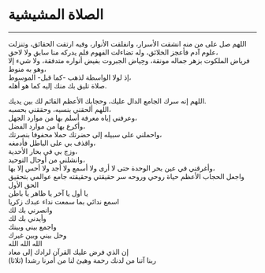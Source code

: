 # الصلاة المشيشية
----------------

اللهم صل على من منه انشقت الأسرار، وانفلقت الأنوار، وفيه ارتقت الحقائق، وتنزلت علوم آدم فأعجز الخلائق، وله تضاءلت الفهوم فلم يدركه منا سابق ولا لاحق،  
فرياض الملكوت بزهر جماله مونقة، وحِياض الجبروت بفيض أنواره متدفقة، ولا شيء إلا وهو به منوط،  
إذ لولا الواسطة لذهب -كما قيل- الموسوط،  
صلاة تليق بك منك إليه كما هو أهله.  

اللهم إنه سرك الجامع الدال عليك، وحجابك الأعظم القائم لك بين يديك.  
اللهم ألحقني بنسبه، وحققني بحسبه،  
وعرفني إياه معرفة أسلم بها من موارد الجهل،  
وأكرع بها من موارد الفضل،  
واحملني على سبيله إلى حضرتك حملا محفوفا بنصرتك،  
واقذف بي على الباطل فأدمغه،  
وزج بي في بحار الأحدية،  
وانشلني من أوحال التوحيد،  
وأغرقني في عين بحر الوحدة حتى لا أرى ولا أسمع ولا أجد ولا أحس إلا بها،  
واجعل الحجاب الأعظم حياة روحي وروحه سر حقيقتي وحقيقته جامع عوالمي بتحقيق الحق الأول  
يا أول يا آخر يا ظاهر يا باطن  
اسمع ندائي بما سمعت نداء عبدك زكريا  
وانصرني بك لك  
وأيدني بك لك  
واجمع بيني وبينك  
وحل بيني وبين غيرك  
الله الله الله  
إن الذي فرض عليك القرآن لرادك إلى معاد  
ربنا آتنا من لدنك رحمة وهيئ لنا من أمرنا رشدا (ثلاثا)
